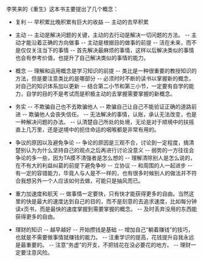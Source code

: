 李笑来的《重生》这本书主要提出了几个概念：

- 复利
-- 早积累比晚积累有巨大的收益
-- 主动的去早积累

- 主动
-- 主动是解决问题的关键，主动的去行动是解决一切问题的方法。
-- 主动才能沿着正确的方向做事
-- 主动是根据目的做事的前提
-- 活在未来，而不是仅仅关注当下的事情
-- 首先解决最麻烦的事情，这样以后解决类似的事情也会有参考价值，也提升了自己解决类似的事情的能力。

- 概念
-- 理解和运用概念是学习知识的前提
-- 类比是一种很重要的教授知识的方法，但是要注意类比的是哪部分
-- 必须时时不断的读书以掌握新的概念，对自己的知识体系加以更新
-- 结合第二小节和第三小节，一定要有自学的能力，自学的目的不是考试而是积极主动的去掌握需要掌握的新概念。

- 务实
-- 不欺骗自己也不去欺骗他人
-- 欺骗自己让自己不能验证正确的道路前进
-- 欺骗他人会丧失信任。
-- 无法解决的事情，认账，承认无法改变，也是一种解决问题的办法。
-- 认清楚自己所处的处境，无论是对于顺境中的扶摇直上几万里，还是逆境中的扼住命运的咽喉都是非常有用的。

- 争议的原因以及避免争论
-- 争论的原因是三观不合，讨论到一定程度，搞清楚别认为为什么坚持自己的观点之后再进行讨论没意义
-- 弱势的一方往往会争论的多一些，因为TA摸不清强者是怎么想的
-- 理解清除别人是怎么说的，在不有大的利益纠葛的前提下避免争吵
-- 立协议
-- 和周围的人一起进步
-- 有一定的容错能力，毕竟人与人是不一样的，也有很多时候别人的做法并不符合我想另外一个人应该如何去做，可能只是抽风而已。

- 重力加速度和航天
-- 做事情一定要快，只有快才能获得更多的自由。当然这里的快是最大的速度达到自己的目的，而不是刻意的去追求速度，比如每分钟读x页书，而是最快的速度掌握到需要掌握的概念。
-- 及时丢弃没用的东西能获得更多的自由。

- 理财的知识
-- 越早越好
-- 开始攒钱是基础
-- 增加自己“躺着赚钱”的技巧，也就是不需要做事情就赚钱的能力。
-- 注重学识的提高，花钱提升自我永远是最重要的。
-- 注意“务虚”的开支，不把钱花在没必要花的地方。
-- 理财一定要注意风险。


